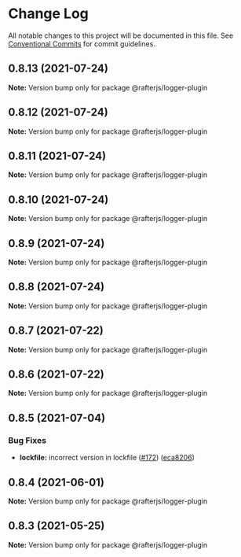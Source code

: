 # Change Log

All notable changes to this project will be documented in this file.
See [Conventional Commits](https://conventionalcommits.org) for commit guidelines.

## 0.8.13 (2021-07-24)

**Note:** Version bump only for package @rafterjs/logger-plugin





## 0.8.12 (2021-07-24)

**Note:** Version bump only for package @rafterjs/logger-plugin





## 0.8.11 (2021-07-24)

**Note:** Version bump only for package @rafterjs/logger-plugin





## 0.8.10 (2021-07-24)

**Note:** Version bump only for package @rafterjs/logger-plugin





## 0.8.9 (2021-07-24)

**Note:** Version bump only for package @rafterjs/logger-plugin





## 0.8.8 (2021-07-24)

**Note:** Version bump only for package @rafterjs/logger-plugin





## 0.8.7 (2021-07-22)

**Note:** Version bump only for package @rafterjs/logger-plugin





## 0.8.6 (2021-07-22)

**Note:** Version bump only for package @rafterjs/logger-plugin





## 0.8.5 (2021-07-04)


### Bug Fixes

* **lockfile:** incorrect version in lockfile ([#172](https://github.com/rafterjs/rafter/issues/172)) ([eca8206](https://github.com/rafterjs/rafter/commit/eca820680574c45714a5cf56560b5f41a1553fa1))





## 0.8.4 (2021-06-01)

**Note:** Version bump only for package @rafterjs/logger-plugin

## 0.8.3 (2021-05-25)

**Note:** Version bump only for package @rafterjs/logger-plugin
